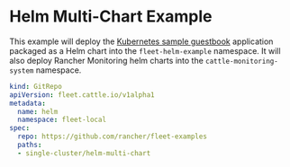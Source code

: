 # Helm Multi-Chart Example

This example will deploy the [Kubernetes sample guestbook](https://github.com/kubernetes/examples/tree/master/guestbook/) application 
packaged as a Helm chart into the `fleet-helm-example` namespace.
It will also deploy Rancher Monitoring helm charts into the `cattle-monitoring-system` namespace.

```yaml
kind: GitRepo
apiVersion: fleet.cattle.io/v1alpha1
metadata:
  name: helm
  namespace: fleet-local
spec:
  repo: https://github.com/rancher/fleet-examples
  paths:
  - single-cluster/helm-multi-chart
```

